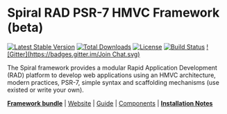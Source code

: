 Spiral RAD PSR-7 HMVC Framework (beta)
=======================
[![Latest Stable Version](https://poser.pugx.org/spiral/application/v/stable)](https://packagist.org/packages/spiral/application) [![Total Downloads](https://poser.pugx.org/spiral/application/downloads)](https://packagist.org/packages/spiral/application) [![License](https://poser.pugx.org/spiral/application/license)](https://packagist.org/packages/spiral/application) [![Build Status](https://travis-ci.org/spiral/application.svg?branch=master)](https://travis-ci.org/spiral/application) [![Gitter](https://badges.gitter.im/Join Chat.svg)](https://gitter.im/spiral/hotline)

The Spiral framework provides a modular Rapid Application Development (RAD) platform to develop web applications using an HMVC architecture, modern practices, PSR-7, simple syntax and scaffolding mechanisms (use existed or write your own).

[**Framework bundle**](https://github.com/spiral/spiral) | [Website](prod-url-here) | [Guide](https://github.com/spiral/guide) | [Components](https://github.com/spiral/components) | [**Installation Notes**](https://github.com/spiral/guide/blob/master/installation.md)


